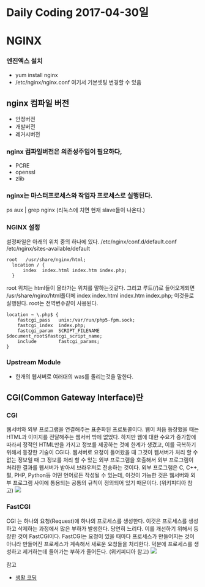 # Daily Coding 2017-04-30일

# NGINX
### 엔진엑스 설치
  * yum install nginx
  *  /etc/nginx/nginx.conf 여기서 기본셋팅 변경할 수 있음




## nginx 컴파일 버전
* 안정버전
* 개발버전
* 레거시버전

### nginx 컴파일버전은 의존성주입이 필요하다,
* PCRE
* openssl
* zlib
### nginx는 마스터프로세스와 작업자 프로세스로 실행된다.
ps aux | grep nginx (리눅스에 치면 현재 slave들이 나온다.)

### NGINX 설정
설정파일은 아래의 위치 중의 하나에 있다.
/etc/nginx/conf.d/default.conf
/etc/nginx/sites-available/default
```
root   /usr/share/nginx/html;
  location / {
      index  index.html index.htm index.php;
  }
```
root 위치는 html들이 올라가는 위치를 말하는것같다. 그리고 루트(/)로 들어오게되면 /usr/share/nginx/html폴더에  index  index.html index.htm index.php; 이것들로 실행된다. root는 전역변수같이 사용된다.
```
location ~ \.php$ {
    fastcgi_pass   unix:/var/run/php5-fpm.sock;
    fastcgi_index  index.php;
    fastcgi_param  SCRIPT_FILENAME  $document_root$fastcgi_script_name;
    include        fastcgi_params;
}
```

### Upstream Module
* 한개의 웹서버로 여러대의 was를 돌리는것을 말한다.



## CGI(Common Gateway Interface)란
### CGI
웹서버와 외부 프로그램을 연결해주는 표준화된 프로토콜이다. 웹이 처음 등장했을 때는 HTML과 이미지를 전달해주는 웹서버 밖에 없었다. 하지만 웹에 대한 수요가 증가함에 따라서 정적인 HTML만을 가지고 정보를 제공하는 것에 한계가 생겼고, 이를 극복하기 위해서 등장한 기술이 CGI다. 웹서버로 요청이 들어왔을 때 그것이 웹서버가 처리 할 수 없는 정보일 때 그 정보를 처리 할 수 있는 외부 프로그램을 호출해서 외부 프로그램이 처리한 결과를 웹서버가 받아서 브라우저로 전송하는 것이다. 외부 프로그램은 C, C++, 펄, PHP, Python등 어떤 언어로든 작성될 수 있는데, 이것이 가능한 것은 웹서버와 외부 프로그램 사이에 통용되는 공통의 규칙이 정의되어 있기 때문이다. (위키피디아 참고)
![](https://s3.ap-northeast-2.amazonaws.com/opentutorials-user-file/module/384/1398.gif)
### FastCGI
CGI 는 하나의 요청(Request)에 하나의 프로세스를 생성한다. 이것은 프로세스를 생성하고 삭제하는 과정에서 많은 부하가 발생한다. 당연히 느리다. 이를 개선하기 위해서 등장한 것이 FastCGI이다. FastCGI는 요청이 있을 때마다 프로세스가 만들어지는 것이 아니라 만들어진 프로세스가 계속해서 새로운 요청들을 처리한다. 덕분에 프로세스를 생성하고 제거하는데 들어가는 부하가 줄어든다. (위키피디아 참고)
![](https://s3.ap-northeast-2.amazonaws.com/opentutorials-user-file/module/384/1397.gif)








참고
* [생활 코딩](https://opentutorials.org/module/432/3742)
